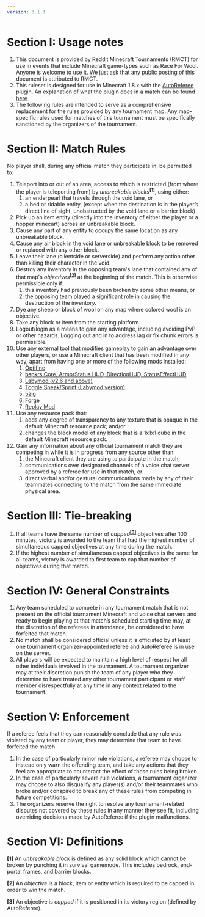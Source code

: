 ```yaml
---
version: 3.1.3
---
```


# Section I: Usage notes

1. This document is provided by Reddit Minecraft Tournaments (RMCT) for use in events that include Minecraft game-types such as Race For Wool. Anyone is welcome to use it. We just ask that any public posting of this document is attributed to RMCT.
2. This ruleset is designed for use in Minecraft 1.8.x with the [AutoReferee](http://rmct.github.io/AutoReferee/) plugin. An explanation of what the plugin does in a match can be found [here](https://raceforwool.org/ruleset/ar).
3. The following rules are intended to serve as a comprehensive replacement for the rules provided by any tournament map. Any map-specific rules used for matches of this tournament must be specifically sanctioned by the organizers of the tournament.

# Section II: Match Rules

No player shall, during any official match they participate in, be permitted to:

1. Teleport into or out of an area, access to which is restricted (from where the player is teleporting from) by _unbreakable blocks_<sup>__[[1]](#section-vi-definitions)__</sup>, using either:
    1. an enderpearl that travels through the void lane, or
    2. a bed or ridable entity, (except when the destination is in the player’s direct line of sight, unobstructed by the void lane or a barrier block).
2. Pick up an item entity (directly into the inventory of either the player or a hopper minecart) across an unbreakable block.
3. Cause any part of any entity to occupy the same location as any unbreakable block.
4. Cause any air block in the void lane or unbreakable block to be removed or replaced with any other block.
5. Leave their lane (clientside or serverside) and perform any action other than killing their character in the void.
6. Destroy any inventory in the opposing team's lane that contained any of that map's _objectives_<sup>__[[2]](#section-vi-definitions)__</sup> at the beginning of the match. This is otherwise permissible only if:
    1. this inventory had previously been broken by some other means, or
    2. the opposing team played a significant role in causing the destruction of the inventory.
7. Dye any sheep or block of wool on any map where colored wool is an objective.
8. Take any block or item from the starting platform.
9. Logout/login as a means to gain any advantage, including avoiding PvP or other hazards. Logging out and in to address lag or fix chunk errors is permissible.
10. Use any external tool that modifies gameplay to gain an advantage over other players, or use a Minecraft client that has been modified in any way, apart from having one or more of the following mods installed:
    1. [Optifine](http://www.minecraftforum.net/forums/mapping-and-modding/minecraft-mods/1272953-optifine-hd-a4-fps-boost-hd-textures-aa-af-and)
    2. [bspkrs Core, ArmorStatus HUD, DirectionHUD, StatusEffectHUD](http://www.minecraftforum.net/forums/mapping-and-modding/minecraft-mods/1282347-bspkrs-mods-armorstatushud-directionhud)
    3. [Labymod (v2.6 and above)](https://www.labymod.net/)
    4. [Toggle Sneak/Sprint (Labymod version)](https://www.labymod.net/cmods)
    5. [5zig](https://5zig.net/)
    6. [Forge](http://files.minecraftforge.net/)
    7. [Replay Mod](https://www.replaymod.com/)
11. Use any resource pack that:
    1. adds any degree of transparency to any texture that is opaque in the default Minecraft resource pack; and/or
    2. changes the block model of any block that is a 1x1x1 cube in the default Minecraft resource pack.
12. Gain any information about any official tournament match they are competing in while it is in progress from any source other than:
    1. the Minecraft client they are using to participate in the match,
    2. communications over designated channels of a voice chat server approved by a referee for use in that match, or
    3. direct verbal and/or gestural communications made by any of their teammates connecting to the match from the same immediate physical area.

# Section III: Tie-breaking

1. If all teams have the same number of _capped_<sup>__[[3]](#section-vi-definitions)__</sup> objectives after 100 minutes, victory is awarded to the team that had the highest number of simultaneous capped objectives at any time during the match.
2. If the highest number of simultaneous capped objectives is the same for all teams, victory is awarded to first team to cap that number of objectives during that match.

# Section IV: General Constraints

1. Any team scheduled to compete in any tournament match that is not present on the official tournament Minecraft and voice chat servers and ready to begin playing at that match’s scheduled starting time may, at the discretion of the referees in attendance, be considered to have forfeited that match.
2. No match shall be considered official unless it is officiated by at least one tournament organizer-appointed referee and AutoReferee is in use on the server.
3. All players will be expected to maintain a high level of respect for all other individuals involved in the tournament. A tournament organizer may at their discretion punish the team of any player who they determine to have treated any other tournament participant or staff member disrespectfully at any time in any context related to the tournament.

# Section V: Enforcement

If a referee feels that they can reasonably conclude that any rule was violated by any team or player, they may determine that team to have forfeited the match.

1. In the case of particularly minor rule violations, a referee may choose to instead only warn the offending team, and take any actions that they feel are appropriate to counteract the effect of those rules being broken.
2. In the case of particularly severe rule violations, a tournament organizer may choose to also disqualify any player(s) and/or their teammates who broke and/or conspired to break any of these rules from competing in future competitions.
3. The organizers reserve the right to resolve any tournament-related disputes not covered by these rules in any manner they see fit, including overriding decisions made by AutoReferee if the plugin malfunctions.

# Section VI: Definitions

__[1]__ An _unbreakable block_ is defined as any solid block which cannot be broken by punching it in survival gamemode. This includes bedrock, end-portal frames, and barrier blocks.

__[2]__ An _objective_ is a block, item or entity which is required to be capped in order to win the match.

__[3]__ An objective is _capped_ if it is positioned in its victory region (defined by AutoReferee).

